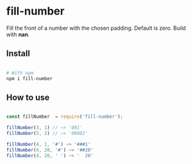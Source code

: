 # fill-number 

Fill the front of a number with the chosen padding. Default is zero. Build with __nan__.

## Install 

```sh

# With npm 
npm i fill-number

```

## How to use 

```js 

const fillNumber  = require('fill-number');

fillNumber(3, 1) // ~> '001'
fillNumber(5, 2) // ~> '00002'

fillNumber(4, 1, '#') ~> '###1'
fillNumber(4, 20, '#') ~> '##20'
fillNumber(4, 20, ' ') ~> '  20'

```

